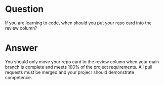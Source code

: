 # Question

If you are learning to code, when should you put your repo card into the review column?

# Answer

You should only move your repo card to the review column when your main branch is complete and meets 100% of the project requirements. All pull requests must be merged and your projecr should demonstrate competence.
